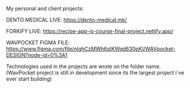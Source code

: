 My personal and client projects:

DENTO MEDICAL LIVE: https://dento-medical.mk/

FORKIFY LIVE:  https://recipe-app-js-course-final-project.netlify.app/

WAVPOCKET FIGMA FILE: https://www.figma.com/file/nlqhCzMWh6stKWqd630pKI/WAVpocket-DESIGN?node-id=0%3A1

Technologies used in the projects are wrote on the folder name.
(WavPocket project is still in development since its the largest project i`ve ever start building)
